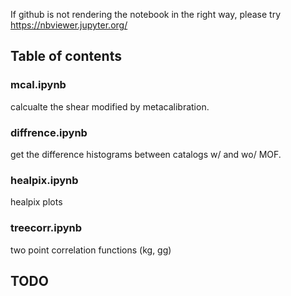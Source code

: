 If github is not rendering the notebook in the right way, please try 
https://nbviewer.jupyter.org/


## Table of contents

### mcal.ipynb
calcualte the shear modified by metacalibration.

### diffrence.ipynb
get the difference histograms between catalogs w/ and wo/ MOF. 

### healpix.ipynb
healpix plots

### treecorr.ipynb
two point correlation functions (kg, gg)

## TODO
